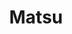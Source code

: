 ---
layout: place
title: "Matsu"
permalink: /new-york/new-york/matsu.html
stateAbbr: NY
stateName: New York
cityName: New York
place_id: ChIJIbu_fMFYwokRRkYH8QHmg1o
photos:
  - name: >-
      places/ChIJIbu_fMFYwokRRkYH8QHmg1o/photos/AUy1YQ2qQjCzU7WheugXmLo73QMI2mx2J8cWfRvtqdC6pCOv-Go4_9YWlxz21O6pmIQHCmqORVJYdWthyYL2iA-3U0m1gWdSanETu3kRqrCf5DeOTvpog829qMvEdid3KO8ZjV_6X9HWlbMmYwxnMf-Ct5wAdWS4wgYX-jeDXryKOedY03aO4ZiLXNL7aAdPfIzuHO4-q4ZHqMY5v7YBwjUhrl4KBUVQKEO0jgXeU2VMoR76nAoYZkxpdw7x4fqwzWJmlBXukAUav79pRl3G3K-hkkJohpspXJJ9_XNhbwjgEitErQ
    widthPx: 4032
    heightPx: 3024
    authorAttributions:
      - displayName: Matsu Sushi 70th St
        uri: https://maps.google.com/maps/contrib/101247625539672200957
        photoUri: >-
          https://lh3.googleusercontent.com/a-/ALV-UjW98qKkKuv-et4VMT9dUYLquydPAduQdKRvqQ7I3l4EUyJ1pWsM=s100-p-k-no-mo
    flagContentUri: >-
      https://www.google.com/local/imagery/report/?cb_client=maps_api_places.places_api&image_key=!1e10!2sAF1QipNL6PEcO5eVtYWgDcWjaMan4S9YBtjazYhESZKB&hl=en-US
    googleMapsUri: >-
      https://www.google.com/maps/place//data=!3m4!1e2!3m2!1sAF1QipNL6PEcO5eVtYWgDcWjaMan4S9YBtjazYhESZKB!2e10!4m2!3m1!1s0x89c258c17cbfbb21:0x5a83e601f1074646
  - name: >-
      places/ChIJIbu_fMFYwokRRkYH8QHmg1o/photos/AUy1YQ07jZkAIu-ZpgGMphrr3pud1jH7UzA29Cwm-OimP83_429dge106r4ndM-SyIcOGXL7SSa-YsJaZn6sVpPqQ0YJPx6LYdLSPhAFDJvY5OkgIByaLQOW8nqvKFhpAVE_i71srAkGLTd_39loPy7tu-PyaxPVO3EIZLk7Q16_193Rx5h1FbVOY1dbye4fovMqzZ-762xaJaPxTASpnDBwEGaaNmofBnhrpb_p9j1HBEihVC7w1HEGz6oY1eWAcMSNA8Pnem6mZDdRooy7hVHgZ9L4JX8byzA_SyXxhRg6jzp1ZA
    widthPx: 4032
    heightPx: 3024
    authorAttributions:
      - displayName: Matsu Sushi 70th St
        uri: https://maps.google.com/maps/contrib/101247625539672200957
        photoUri: >-
          https://lh3.googleusercontent.com/a-/ALV-UjW98qKkKuv-et4VMT9dUYLquydPAduQdKRvqQ7I3l4EUyJ1pWsM=s100-p-k-no-mo
    flagContentUri: >-
      https://www.google.com/local/imagery/report/?cb_client=maps_api_places.places_api&image_key=!1e10!2sAF1QipP2AiEPbziyYen0OBcvL4v1JXeau8W3a6JALN7n&hl=en-US
    googleMapsUri: >-
      https://www.google.com/maps/place//data=!3m4!1e2!3m2!1sAF1QipP2AiEPbziyYen0OBcvL4v1JXeau8W3a6JALN7n!2e10!4m2!3m1!1s0x89c258c17cbfbb21:0x5a83e601f1074646
  - name: >-
      places/ChIJIbu_fMFYwokRRkYH8QHmg1o/photos/AUy1YQ2lcAZduleTIsjddMkXjVJ1gnbpXJ72ENQSgL7vOyN8ZJRfl_9PK4uL1oZ-r7w3nWyboQqd9NsROdTiCs8fnJyWsdYlO7QtfuslOCqupY-M4TPrDZYHLUwEYryGSb-YL6qO0tPIjXze8AjT98o-ezFGYc57CQAjYoOGJDAbmQC4KDf6wgO3E6R_A9EhSHoERp7mnIMoY2gVuqjWSvAbFL1qY3_ORtogGvmkP8elx-AW1zU0ChZm10W5SaT3B88e1BlK0ZGDbKr9tGhy4ai9JOs3fDNiWbnQ7nY8J9fRGJH1geTCabbzMV3Ayv_9Qirs6Z2n4uwnmXmuOuUyqQ6UY-Ah97AYSjmksp-jsuFJtaJ0hhYCVk95o3FM2on_x0BDtn4jEsxWfJ-gJpZwAjAYqE_36hxh9Cf3kCRJVtOWmrQAyf5m
    widthPx: 2625
    heightPx: 3674
    authorAttributions:
      - displayName: A R
        uri: https://maps.google.com/maps/contrib/111284359176118678160
        photoUri: >-
          https://lh3.googleusercontent.com/a-/ALV-UjVsXReEujsp6b6jjTiRXAPLSJY_at9K9IORl7fprgzUz2IwSVl8Fg=s100-p-k-no-mo
    flagContentUri: >-
      https://www.google.com/local/imagery/report/?cb_client=maps_api_places.places_api&image_key=!1e10!2sCIHM0ogKEICAgMCQkbif5AE&hl=en-US
    googleMapsUri: >-
      https://www.google.com/maps/place//data=!3m4!1e2!3m2!1sCIHM0ogKEICAgMCQkbif5AE!2e10!4m2!3m1!1s0x89c258c17cbfbb21:0x5a83e601f1074646
  - name: >-
      places/ChIJIbu_fMFYwokRRkYH8QHmg1o/photos/AUy1YQ3uwiJVsxnCLAT5a2WNf-uL9FrEciGr7Suskbb509f7hEksaeI2q0A1bfpm-zfXLPLUbFfsPpgu_hHyfpJPRNimEPtNZJ78Tziy5FiDeGGIswN7jvS5r-wdcPDC0dQQj5WNtxzqXmS4sjl7d6kSRsCYdEBW0eAOQeTczmh98GbNFY2xmCEDOtrtsLoJ52lItZj6IIrCzO8DRMZnG2RmJ3Iu7Rj_Ett2NC2KPEoj6-KhvoOqCmEl88v3oIY-mdxJsqTIqF_1s_5eq_wijyjsTS6Dn9_elAhCJSH4D6dm5_CadRE4sp-KgP6dPD_GFrjDmx8rIqLifKFYu0h7Q7QYsY0ImCPgQqY5PSEd9ustOLXTfzQvPtEy8UTdfOatGu0vkhmlHckw9LrtnJb7blnBVuYAMpHVSuMP9otsMb24_Oc
    widthPx: 3024
    heightPx: 4032
    authorAttributions:
      - displayName: ym chen
        uri: https://maps.google.com/maps/contrib/100450860245925503290
        photoUri: >-
          https://lh3.googleusercontent.com/a-/ALV-UjUj1UTbpDFg1ajlkuS3wK5CeqZjOFmNCfCw3B-q1qrW7arOKqIl=s100-p-k-no-mo
    flagContentUri: >-
      https://www.google.com/local/imagery/report/?cb_client=maps_api_places.places_api&image_key=!1e10!2sCIHM0ogKEICAgIC79OXHWA&hl=en-US
    googleMapsUri: >-
      https://www.google.com/maps/place//data=!3m4!1e2!3m2!1sCIHM0ogKEICAgIC79OXHWA!2e10!4m2!3m1!1s0x89c258c17cbfbb21:0x5a83e601f1074646
  - name: >-
      places/ChIJIbu_fMFYwokRRkYH8QHmg1o/photos/AUy1YQ0Dbpf5d-pACoEQws83fERDjO8xxNv7d3QXhje6rcYhGRZappp9QTBQuOmFJtCB0DXKn-J84UxKJJtxM7TyWD1X3maRnV71uQK4svnQplHii3wq-cv9lgNbxQNiQG1FGZMSMsSZoSGd0G9XxQkECrmI9d_OsOkuXTF3iMuoGiRfdIQqopQnv9pmIAgOUWwCmEv25n3Fh46D9yg-unnW2fIisqEtOohVwTmtd3uuewYem9fFArrOGt0YIysSYDoP4YtExNU7813-86jLE-KnJRSg0OcKAN5FXrGtquYe3m-aB-al01W1Czx-IAP0r4pW1mO0CDq0vPOrd4X0tOQZtNu5FlBqayG5wgN7R1x0i_USQuHZdpUETBvDE0RknOW4Xn7B_Y5Gp1HHsBlmfQU6r4dMYX2MEKFeYVKDCxPC0TdM2w
    widthPx: 4080
    heightPx: 3072
    authorAttributions:
      - displayName: Edwin Pratt
        uri: https://maps.google.com/maps/contrib/109956306791474163965
        photoUri: >-
          https://lh3.googleusercontent.com/a-/ALV-UjUKrWs2l8RRLnujvlqsE2NVAREJRuaxxFuF3L42jTtQSStbYEdN=s100-p-k-no-mo
    flagContentUri: >-
      https://www.google.com/local/imagery/report/?cb_client=maps_api_places.places_api&image_key=!1e10!2sCIHM0ogKEICAgICOi6TVCw&hl=en-US
    googleMapsUri: >-
      https://www.google.com/maps/place//data=!3m4!1e2!3m2!1sCIHM0ogKEICAgICOi6TVCw!2e10!4m2!3m1!1s0x89c258c17cbfbb21:0x5a83e601f1074646
  - name: >-
      places/ChIJIbu_fMFYwokRRkYH8QHmg1o/photos/AUy1YQ1uqDjLHMlL0btzZ4wIhnNBohhOJ4xlcFkMXPgJQfzT84C6SLJEsz1WM4ITMgFxey_D-jK-6ZAg8crhlAkgpPpzPQjxvZPk94bBY6qk7j4-pja2HzPVG-HArzjmQHT18lgwFdcHan94N06oFXhpTG76GYPGHC19SpJMhJGkaFPZQ4BkDxjY6bG0zUfC4TDrPVrd-xzuIPA8OE02rV6IOiBOjWwMuXMLngbBaC2TmehRcney1I9czBY5QZDnObq6aHUnHSwhFJaCfj8tmO1zlCLpfhRw5JJC77P0Tggm0SuFaO8hVWUAbvZB9cfWy70zawREWC93dUV2E1RI83ZNmUei9E6d259cjcDg4fxrryZHwVVguGy6YN4uVxfBXZeHKDzRx9a1IQ1p8c6-tZueTbhr_n3AkGas3YyGPJYOs1FXJw
    widthPx: 1280
    heightPx: 1706
    authorAttributions:
      - displayName: Lenix Lin
        uri: https://maps.google.com/maps/contrib/109487558275553870902
        photoUri: >-
          https://lh3.googleusercontent.com/a-/ALV-UjWQPhynIyd8EWH27xTbgs7HHIwW_fbmtuvN3MoR9EYuChl2cts=s100-p-k-no-mo
    flagContentUri: >-
      https://www.google.com/local/imagery/report/?cb_client=maps_api_places.places_api&image_key=!1e10!2sCIHM0ogKEICAgIDV3N6SSA&hl=en-US
    googleMapsUri: >-
      https://www.google.com/maps/place//data=!3m4!1e2!3m2!1sCIHM0ogKEICAgIDV3N6SSA!2e10!4m2!3m1!1s0x89c258c17cbfbb21:0x5a83e601f1074646
  - name: >-
      places/ChIJIbu_fMFYwokRRkYH8QHmg1o/photos/AUy1YQ2QE340uI2E2rOhiDREo4DkOZOt7D4pldyOeCx7NGJtlYeB7EQebDqFKHRFjbBO9nzvvhV1r-mMHDWbg8CqXWAEcQYtAavulhglYomNiTrMtG1Bkq6mtn_WxkU_d26x0Cy8CBO9BLFtilC4tMJZYNzz_l7cK4wYkzADgSVmrZaZVsyjIpua4Yj6ZCyLSirS8Et5uQNXY98UrLtjJbmIrbGoUJ4ZtOOo5-xjksmM5arAOOj12DNiRYMCBmXg3ilGyNduLuSRT9rsJ_lrFPeFl1COhvb89DXuGpiDyjCMb-5_KCPaLsnstxOu1tuE5g_40jeP2ztN8ohUr2B5rrFxUm4S-yYCE2pDGpigfuHAwm52AmiPsS-yPfteRQvX-1BLD2CEykB0nWlJzk0ct3aESrPJkN2y7Hk8BfnUVM1GPaFfjr9k
    widthPx: 4032
    heightPx: 3024
    authorAttributions:
      - displayName: Millie Hong
        uri: https://maps.google.com/maps/contrib/110378653554739273559
        photoUri: >-
          https://lh3.googleusercontent.com/a-/ALV-UjUHXzS5yz4ZX0-cTkhsTm4Ow-w_GqeJ-sKz4aoTc-hks8Wmd7Dd=s100-p-k-no-mo
    flagContentUri: >-
      https://www.google.com/local/imagery/report/?cb_client=maps_api_places.places_api&image_key=!1e10!2sCIHM0ogKEICAgIDp-rnwkQE&hl=en-US
    googleMapsUri: >-
      https://www.google.com/maps/place//data=!3m4!1e2!3m2!1sCIHM0ogKEICAgIDp-rnwkQE!2e10!4m2!3m1!1s0x89c258c17cbfbb21:0x5a83e601f1074646
  - name: >-
      places/ChIJIbu_fMFYwokRRkYH8QHmg1o/photos/AUy1YQ2GflIXfoUfTa56UtDY4OkzwlP44jSuxF59peg57JlD2hViwfrFL1fO51Di_VM7-QnyNtOw8QsPYRBVFhN49sWhKG-mOiN3Gcy2ppg-RIHux8U1UROvCDCYT-SOSHaL28fFHnEmMGSytMrgiUo2k-ZXoeReW_rGSvtPQbqoboJxSJfajpGQCI-RiVs7N0vvSnb4qDVsyOAEUf49sMlOUDYIO0IdUADs0NuUy5-2sgOiZaEF2fHyDsCRm8kwALDJpIYCcgFI4c4bjlOH0FRqFu211Btzsdx3df5aAX_l5cNw9kXtGCc13jp5VVVkSeqqgq1dMzJaB4lqAfJQhjCyeSe-q_0Ff9kfPcPzxnl5ytnvt64nm82vxEVkyGcXdGRd8RiVs4V-8UBKm-ce-Av63-369T3Myq0yEYWt25574ZeIPg
    widthPx: 4032
    heightPx: 3024
    authorAttributions:
      - displayName: Millie Hong
        uri: https://maps.google.com/maps/contrib/110378653554739273559
        photoUri: >-
          https://lh3.googleusercontent.com/a-/ALV-UjUHXzS5yz4ZX0-cTkhsTm4Ow-w_GqeJ-sKz4aoTc-hks8Wmd7Dd=s100-p-k-no-mo
    flagContentUri: >-
      https://www.google.com/local/imagery/report/?cb_client=maps_api_places.places_api&image_key=!1e10!2sCIHM0ogKEICAgIDp-rnwIQ&hl=en-US
    googleMapsUri: >-
      https://www.google.com/maps/place//data=!3m4!1e2!3m2!1sCIHM0ogKEICAgIDp-rnwIQ!2e10!4m2!3m1!1s0x89c258c17cbfbb21:0x5a83e601f1074646
  - name: >-
      places/ChIJIbu_fMFYwokRRkYH8QHmg1o/photos/AUy1YQ1RyRxEi0cl6Tb7peyzXLnDPYBQfUiOIQp78UTS-GOxJGyp39ztdIpW_uQN4TNQ4Z4M8dQoV_0iw6taXcEnEhyXz47BN1QB1hHsD5AOAjoy-iPYy3E72OhdusrdU3pxSXUvHOODJZS5bQebIyb2Ca9pn6rub2f5iFLTzfNeNbfVvrgcUIEE9YHKSjljB9vJaj_g99DjYbUYV1ou2wVUUb2HRxydtQcGaphLSfs-Gv7WYVloFq0PPr33f-jOmEBG7mKYPiVFQe-RPdWqjp9-BwbCPxTrBgSH0S9BQhyRtjVp7MgNJimby40WGt1bvnwf5l-9fLv90-EQmZ779DYfkA8ktk9BSTYfPjJ8MVIbngu5oSPoBvhmjZjwrKDp-1UssElIqPDxOoP2wnm2t6Lbjfh-25jKyXQoxQnqZ5ZHFB2Txdcw
    widthPx: 4032
    heightPx: 3024
    authorAttributions:
      - displayName: Suki Vee
        uri: https://maps.google.com/maps/contrib/113002753836162132464
        photoUri: >-
          https://lh3.googleusercontent.com/a-/ALV-UjW3fIFxkSA78SKGrSDSMRLostm3CG7jIeh0X65ndV4022IUlQ=s100-p-k-no-mo
    flagContentUri: >-
      https://www.google.com/local/imagery/report/?cb_client=maps_api_places.places_api&image_key=!1e10!2sCIHM0ogKEICAgIDnvdzJ9QE&hl=en-US
    googleMapsUri: >-
      https://www.google.com/maps/place//data=!3m4!1e2!3m2!1sCIHM0ogKEICAgIDnvdzJ9QE!2e10!4m2!3m1!1s0x89c258c17cbfbb21:0x5a83e601f1074646
  - name: >-
      places/ChIJIbu_fMFYwokRRkYH8QHmg1o/photos/AUy1YQ2du08ayVwJq7swr2qdRNouUwP5Uqi0cwsJkOBwQp5EBiSunomdvikwANMELd-v34bI9ax1BMzK1VPlORxZVBwwD-hIq7vf1lZ_2yQQZlmZXWvmCjoFnGkhcaqV1LHvhpzKxwDur610DgMu1MmA8iAo1OM8iLZOb_GwxNpjfOv2qMGAcL0AYbZdrmu_Dfs50T5ZWcrHNwOCU-nmaEz5-9cjf4lOeIluEioWCHo3046jhfsB_DpGwf3xcM3NQW4QJPDYT2i3G6pmjWZXzpmPhuA98LUqjhzWseOiLSZAnzhmzy_6130w2bK6A5zDJWFPqdgrl90jvtqvwAnIHVffRocOzYR5CikNqCKpIzzNQWv4TXtmgJag6OQQNAmfXMez1Ln37pHZqbbC8wZqvZ-3u2oTtTcM8QwLgkLmc4QvwJbZn6ei
    widthPx: 4032
    heightPx: 3024
    authorAttributions:
      - displayName: Millie Hong
        uri: https://maps.google.com/maps/contrib/110378653554739273559
        photoUri: >-
          https://lh3.googleusercontent.com/a-/ALV-UjUHXzS5yz4ZX0-cTkhsTm4Ow-w_GqeJ-sKz4aoTc-hks8Wmd7Dd=s100-p-k-no-mo
    flagContentUri: >-
      https://www.google.com/local/imagery/report/?cb_client=maps_api_places.places_api&image_key=!1e10!2sCIHM0ogKEICAgIDp-rnw4QE&hl=en-US
    googleMapsUri: >-
      https://www.google.com/maps/place//data=!3m4!1e2!3m2!1sCIHM0ogKEICAgIDp-rnw4QE!2e10!4m2!3m1!1s0x89c258c17cbfbb21:0x5a83e601f1074646
address: 411 E 70th St, New York, NY 10021, USA
street: 411 E 70th St
city: New York
state: NY
zip: '10021'
country: USA
neighborhood: null
latitude: '40.766203'
longitude: '-73.956012'
accessibility_options:
  wheelchairAccessibleParking: false
  wheelchairAccessibleEntrance: true
  wheelchairAccessibleSeating: true
business_status: OPERATIONAL
name: Matsu
google_maps_links:
  directionsUri: >-
    https://www.google.com/maps/dir//''/data=!4m7!4m6!1m1!4e2!1m2!1m1!1s0x89c258c17cbfbb21:0x5a83e601f1074646!3e0
  placeUri: https://maps.google.com/?cid=6522309581375751750
  writeAReviewUri: >-
    https://www.google.com/maps/place//data=!4m3!3m2!1s0x89c258c17cbfbb21:0x5a83e601f1074646!12e1
  reviewsUri: >-
    https://www.google.com/maps/place//data=!4m4!3m3!1s0x89c258c17cbfbb21:0x5a83e601f1074646!9m1!1b1
  photosUri: >-
    https://www.google.com/maps/place//data=!4m3!3m2!1s0x89c258c17cbfbb21:0x5a83e601f1074646!10e5
primary_type: Sushi Restaurant
opening_hours:
  regular: null
  current: null
secondary_opening_hours:
  regular:
    weekdayDescriptions: null
    type: null
  current:
    weekdayDescriptions: null
    type: null
phone: null
price_level: null
price_range: null
rating: null
rating_count: 0
website: null
description: null
reviews: null
parking_options: null
payment_options: null
allow_dogs: null
curbside_pickup: null
delivery: null
dine_in: null
good_for_children: null
good_for_groups: null
good_for_sports: null
live_music: null
menu_for_children: null
outdoor_seating: null
reservable: null
restroom: null
serves_beer: null
serves_breakfast: null
serves_brunch: null
serves_cocktails: null
serves_coffee: null
serves_dinner: null
serves_dessert: null
serves_lunch: null
serves_vegetarian_food: null
serves_wine: null
takeout: null
slug: Matsu

---